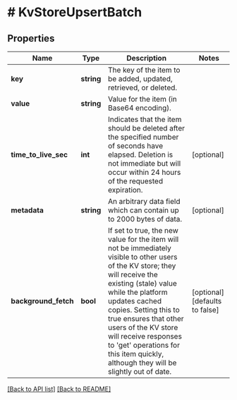 # # KvStoreUpsertBatch

## Properties

Name | Type | Description | Notes
------------ | ------------- | ------------- | -------------
**key** | **string** | The key of the item to be added, updated, retrieved, or deleted. | 
**value** | **string** | Value for the item (in Base64 encoding). | 
**time_to_live_sec** | **int** | Indicates that the item should be deleted after the specified number of seconds have elapsed. Deletion is not immediate but will occur within 24 hours of the requested expiration. | [optional] 
**metadata** | **string** | An arbitrary data field which can contain up to 2000 bytes of data. | [optional] 
**background_fetch** | **bool** | If set to true, the new value for the item will not be immediately visible to other users of the KV store; they will receive the existing (stale) value while the platform updates cached copies. Setting this to true ensures that other users of the KV store will receive responses to &#39;get&#39; operations for this item quickly, although they will be slightly out of date. | [optional]  [defaults to false]


[[Back to API list]](../../README.md#endpoints) [[Back to README]](../../README.md)
